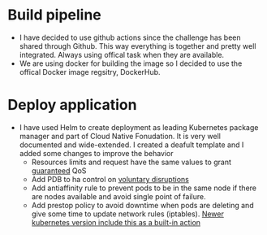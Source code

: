 # Build pipeline
* I have decided to use github actions since the challenge has been shared through Github. 
This way everything is together and pretty well integrated.
Always using offical task when they are available.
* We are using docker for building the image so I decided to use the offical Docker image regsitry, DockerHub.


# Deploy application
* I have used Helm to create deployment as leading Kubernetes package manager and part of Cloud Native Fonudation. It is very well documented and wide-extended.
I created a deafult template and I added some changes to improve the behavior
    * Resources limits and request have the same values to grant [guaranteed](https://kubernetes.io/docs/concepts/workloads/pods/pod-qos/#guaranteed) QoS
    * Add PDB to ha control on [voluntary disruptions](https://kubernetes.io/docs/concepts/workloads/pods/disruptions/#voluntary-and-involuntary-disruptions)
    * Add antiaffinity rule to prevent pods to be in the same node if there are nodes available and avoid single point of failure.
    * Add prestop policy to avoid downtime when pods are deleting and give some time to update network rules (iptables). [Newer kubernetes version include this as a built-in action](https://github.com/kubernetes/enhancements/blob/master/keps/sig-node/3960-pod-lifecycle-sleep-action/README.md)